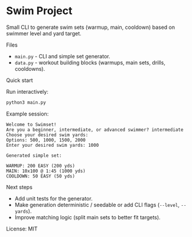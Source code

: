 # Swim Project

Small CLI to generate swim sets (warmup, main, cooldown) based on swimmer level and yard target.

Files
- `main.py` - CLI and simple set generator.
- `data.py` - workout building blocks (warmups, main sets, drills, cooldowns).

Quick start

Run interactively:

```bash
python3 main.py
```

Example session:

```
Welcome to Swimset!
Are you a beginner, intermediate, or advanced swimmer? intermediate
Choose your desired swim yards:
Options: 500, 1000, 1500, 2000
Enter your desired swim yards: 1000

Generated simple set:

WARMUP: 200 EASY (200 yds)
MAIN: 10x100 @ 1:45 (1000 yds)
COOLDOWN: 50 EASY (50 yds)
```

Next steps
- Add unit tests for the generator.
- Make generation deterministic / seedable or add CLI flags (`--level`, `--yards`).
- Improve matching logic (split main sets to better fit targets).

License: MIT